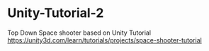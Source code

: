 # Unity-Tutorial-2
Top Down Space shooter based on Unity Tutorial https://unity3d.com/learn/tutorials/projects/space-shooter-tutorial

